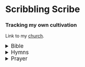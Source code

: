 # Scribbling Scribe
### Tracking my own cultivation

Link to my [church](https://tjc.org/).

<details><summary style="font-size: larger;">Bible</summary>

*Man shall not live by bread alone*...

I will:
    - write one section of the NKJV Bible every day
    - listen to that section and write out the pinyin (CUV)

[Tracking Info](https://drive.google.com/drive/folders/12wFzh9CQ7d5HisoHtP9PBIQqZOkLiW7P?usp=sharing)
[Bible Info](./bible_metadata.csv)

Kinda too lazy to make an automated progress bar for now.
</details>

<details><summary style="font-size: larger;">Hymns</summary>

*I will bless the Lord at all times*...

I never learned to play all 525 hymns on the piano with sincerety. When I do, I'll add it to a completion list.
Eventually, I can use this CSV can train a digital assistant in suggesting hymns for any topic.

[Hymns](./hymn_metadata.csv)
</details>

<details><summary style="font-size: larger;">Prayer</summary>

*Let us therefore come boldly to the throne of grace*...

I will:
    - track if I prayed in the morning and night
    - write one thing I'm thankful for
    - write one prayer request
    - write the biggest oof of the day

[Prayer Log](./prayer_log.csv)

It'd be interesting to see how things change over time, or don't change over time.
</details>
